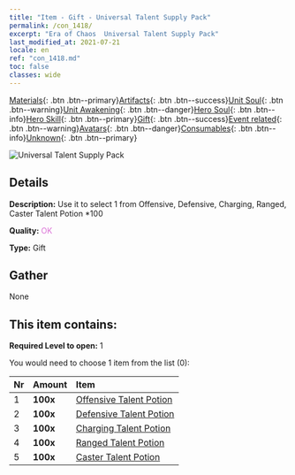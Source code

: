 ```yaml
---
title: "Item - Gift - Universal Talent Supply Pack"
permalink: /con_1418/
excerpt: "Era of Chaos  Universal Talent Supply Pack"
last_modified_at: 2021-07-21
locale: en
ref: "con_1418.md"
toc: false
classes: wide
---
```

 [Materials](/Items/){: .btn .btn--primary}[Artifacts](/Items/Artifacts/){: .btn .btn--success}[Unit Soul](/Items/UnitSoul/){: .btn .btn--warning}[Unit Awakening](/Items/UnitAwakening/){: .btn .btn--danger}[Hero Soul](/Items/HeroSoul/){: .btn .btn--info}[Hero Skill](/Items/HeroSkill/){: .btn .btn--primary}[Gift](/Items/Gift/){: .btn .btn--success}[Event related](/Items/Events/){: .btn .btn--warning}[Avatars](/Items/Avatars/){: .btn .btn--danger}[Consumables](/Items/Consumables/){: .btn .btn--info}[Unknown](/Items/Unknown/){: .btn .btn--primary}

 ![Universal Talent Supply Pack](/images/t/i_907032.png)

## Details
 **Description:** Use it to select 1 from Offensive, Defensive, Charging, Ranged, Caster Talent Potion *100

 **Quality:** <span style="color: #DA70D6">OK</span>

 **Type:** Gift

## Gather

  None

## This item contains:

 **Required Level to open:** 1

 You would need to choose 1 item from the list (0):

  | Nr | Amount |     Item    |
  |:---|:-------|:------------|
  | 1 |  **100x** | [Offensive Talent Potion](/Items/con_786/) |  | 
  | 2 |  **100x** | [Defensive Talent Potion](/Items/con_787/) |  | 
  | 3 |  **100x** | [Charging Talent Potion](/Items/con_788/) |  | 
  | 4 |  **100x** | [Ranged Talent Potion](/Items/con_789/) |  | 
  | 5 |  **100x** | [Caster Talent Potion](/Items/con_790/) |  | 
